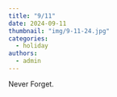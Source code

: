 ```yaml
---
title: "9/11"
date: 2024-09-11
thumbnail: "img/9-11-24.jpg"
categories: 
  - holiday
authors: 
  - admin
---
```


Never Forget.